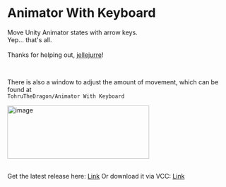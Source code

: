 # Animator With Keyboard
Move Unity Animator states with arrow keys.<br>
Yep... that's all.<br>
<br>
Thanks for helping out, [jellejurre](https://github.com/jellejurre)!

<br>

There is also a window to adjust the amount of movement, which can be found at<br>
```TohruTheDragon/Animator With Keyboard```

<img width="321" height="121" alt="image" src="https://raw.githubusercontent.com/fkrisi11/AnimatorWithKeyboard/refs/heads/main/Media/preview.png" />
<br><br>

Get the latest release here: [Link](https://github.com/fkrisi11/AnimatorWithKeyboard/releases/latest)
Or download it via VCC: [Link](https://fkrisi11.github.io/VPM-Package-Listing/)
